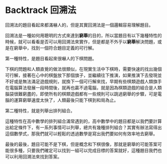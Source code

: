 # Backtrack 回溯法

回溯法的題目看起來都滿嚇人的，但是其實回溯法是一個邏輯容易理解題目。

回溯法是一種如何用聰明的方式來達到**窮舉**的目的，所以當題目有以下幾種特性的時候，就可以看看是否可以用回溯法來實作，但是都是不外乎以**窮舉**解決問題，或是在窮舉中，找到一個符合題目定義的可行解。

第一種特性，是題目看起來很嚇人的下棋問題。

下棋的問題和人類直覺的做法很類似，在現實生活中下棋時，需要快速的找出幾個可行解，接著在心中的棋盤放下那個旗子，並繼續往下推演，如果推演下去發現並不好或是無法滿足遊戲規則，就換下一個可行解來找，早期有些棋類遊戲人類旗手在電腦算法發展一段時間後，就再也贏不過電腦，就是因為棋類遊戲的組合是人類腦袋很難窮盡的，即使所有的棋類遊戲都有一些規則可以跳過窮舉的步驟，可是電腦的運算窮舉速度太快了，人類最後只能下棋到和局為止。

第二種特性，就是列舉出排列組合。

這種特性在高中數學的排列組合滿常遇到的，高中數學中的題目都是以我們要計算出給定條件下，有一系列事情可以列舉，總共有幾種排列組合？其實有辦法寫得出這個數學式，那我們就可以輕鬆的透過數學是寫出我們要如何有效率地去窮舉。

最後的最後，題目可能不是下棋，但是概念和下棋很像，那就是窮舉的可能答案可能很多種，只要我們確定可以找到一組可以完成目標的答案就好，這種題目我們也可以利用回溯法來找到答案。

